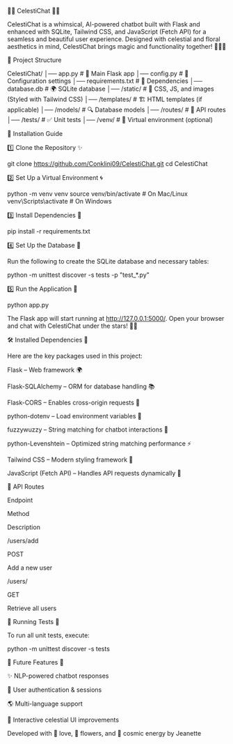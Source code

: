 🌙✨ CelestiChat 🌸🌟

CelestiChat is a whimsical, AI-powered chatbot built with Flask and enhanced with SQLite, Tailwind CSS, and JavaScript (Fetch API) for a seamless and beautiful user experience. Designed with celestial and floral aesthetics in mind, CelestiChat brings magic and functionality together! 🌿🌠🌷

🌌 Project Structure

CelestiChat/
│── app.py              # 🌟 Main Flask app
│── config.py           # 🎨 Configuration settings
│── requirements.txt    # 📜 Dependencies
│── database.db         # 🌍 SQLite database
│── /static/            # 🎨 CSS, JS, and images (Styled with Tailwind CSS)
│── /templates/         # 🏗️ HTML templates (if applicable)
│── /models/            # 🔍 Database models
│── /routes/            # 🚀 API routes
│── /tests/             # ✅ Unit tests
│── /venv/              # 🧪 Virtual environment (optional)

🚀 Installation Guide

1️⃣ Clone the Repository ✨

git clone https://github.com/Conklinj09/CelestiChat.git
cd CelestiChat

2️⃣ Set Up a Virtual Environment 🌀

python -m venv venv
source venv/bin/activate  # On Mac/Linux
venv\Scripts\activate  # On Windows

3️⃣ Install Dependencies 🌙

pip install -r requirements.txt

4️⃣ Set Up the Database 🌸

Run the following to create the SQLite database and necessary tables:

python -m unittest discover -s tests -p "test_*.py"

5️⃣ Run the Application 🌠

python app.py

The Flask app will start running at http://127.0.0.1:5000/. Open your browser and chat with CelestiChat under the stars! 🌟✨

🛠 Installed Dependencies 🌿

Here are the key packages used in this project:

Flask – Web framework 🌍

Flask-SQLAlchemy – ORM for database handling 📚

Flask-CORS – Enables cross-origin requests 🔗

python-dotenv – Load environment variables 🔐

fuzzywuzzy – String matching for chatbot interactions 🧩

python-Levenshtein – Optimized string matching performance ⚡

Tailwind CSS – Modern styling framework 🎨

JavaScript (Fetch API) – Handles API requests dynamically 🚀

🌟 API Routes

Endpoint

Method

Description

/users/add

POST

Add a new user

/users/

GET

Retrieve all users

🧪 Running Tests 🔬

To run all unit tests, execute:

python -m unittest discover -s tests

🌠 Future Features 🌙

✨ NLP-powered chatbot responses

🔑 User authentication & sessions

🌎 Multi-language support

🌿 Interactive celestial UI improvements

Developed with 💫 love, 🌻 flowers, and 🌙 cosmic energy by Jeanette

